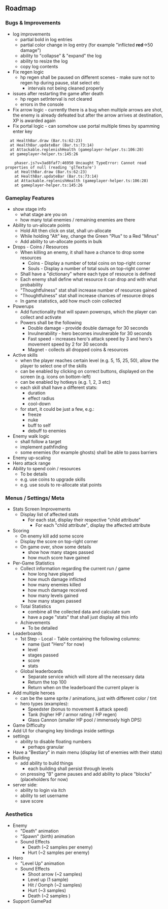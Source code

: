 ## Roadmap

### Bugs & Improvements

- log improvements
    - partial bold in log entries
    - partial color change in log entry (for example "inflicted **red**->50 damage")
    - ability to "collapse" & "expand" the log
    - ability to resize the log
    - copy log contents
- Fix regen logic
    - hp regen shall be paused on different scenes - make sure not to regen hp during pause, stat select etc
        - intervals not being cleaned properly
- issues after restarting the game after death
    - hp regen setInterval is not cleared
    - errors in the console
- Fix arrow logic - currently there is a bug when multiple arrows are shot, the enemy is already defeated but after the
  arrow arrives at destination, XP is awarded again
- Fix portal logic - can somehow use portal multiple times by spamming enter key

```phaser.js?v=3ad8faf7:119974 Uncaught TypeError: Cannot read properties of null (reading 'cut')
  at HealthBar.draw (Bar.ts:62:23)
  at HealthBar.updateBar (Bar.ts:73:14)
  at Attackable.replenishHealth (gameplayer-helper.ts:106:28)
  at gameplayer-helper.ts:145:26
```

```
    phaser.js?v=3ad8faf7:46950 Uncaught TypeError: Cannot read properties of null (reading 'glTexture')
    at HealthBar.draw (Bar.ts:62:23)
    at HealthBar.updateBar (Bar.ts:73:14)
    at Attackable.replenishHealth (gameplayer-helper.ts:106:28)
    at gameplayer-helper.ts:145:26
```

### Gameplay Features

- show stage info
    - what stage are you on
    - how many total enemies / remaining enemies are there
- Ability to un-allocate points
    - Hold Alt then click on stat, shall un-allocate
    - While holding "Alt" key, change the Green "Plus" to a Red "Minus"
    - Add ability to un-allocate points in bulk
- Drops - Coins / Resources
    - When killing an enemy, it shall have a chance to drop some resources
        - Coins - Display a number of total coins on top-right corner
        - Souls - Display a number of total souls on top-right corner
    - Shall have a "dictionary" where each type of resource is defined
    - Each enemy shall define what resource it can drop and with what probability
    - "Thoughtfulness" stat shall increase number of resources gained
    - "Thoughtfulness" stat shall increase chances of resource drops
    - In game statistics, add how much coin collected
- Powerups
    - Add functionality that will spawn powerups, which the player can collect and activate
    - Powers shall be the following
        - Double damage - provide double damage for 30 seconds
        - Invulnerability - hero becomes invulnerable for 30 seconds
        - Fast speed - increases hero's attack speed by 3 and hero's movement speed by 2 for 30 seconds
        - Magnet - collects all dropped coins & resources
- Active skills
    - when the player reaches certain level (e.g. 5, 15, 25, 50), allow the player to select one of the skills
    - can be enabled by clicking on correct buttons, displayed on the screen (e.g. icons on bottom-left)
    - can be enabled by hotkeys (e.g. 1, 2, 3 etc)
    - each skill shall have a different stats:
        - duration
        - effect radius
        - cool-down
    - for start, it could be just a few, e.g.:
        - freeze
        - nuke
        - buff to self
        - debuff to enemies
- Enemy walk logic
    - shall follow a target
    - implement pathfinding
    - some enemies (for example ghosts) shall be able to pass barriers
- Enemy up-scaling
- Hero attack range
- Ability to spend coin / resources
    - To be details
    - e.g. use coins to upgrade skills
    - e.g. use souls to re-allocate stat points

### Menus / Settings/ Meta

- Stats Screen Improvements
    - Display list of affected stats
        - For each stat, display their respective "child attribute"
            - For each "child attribute", display the affected attribute
- Scoring
    - On enemy kill add some score
    - Display the score on top-right corner
    - On game over, show some details
        - show how many stages passed
        - how much score have gained
- Per-Game Statistics
    - Collect information regarding the current run / game
        - how long have played
        - how much damage inflicted
        - how many enemies killed
        - how much damage received
        - how many levels gained
        - how many stages passed
    - Total Statistics
        - combine all the collected data and calculate sum
        - have a page "stats" that shall just display all this info
    - Achievements
        - To be detailed
- Leaderboards
    - 1st Step - Local - Table containing the following columns:
        - name (just "Hero" for now)
        - level
        - stages passed
        - score
        - stats
    - Global leaderboards
        - Separate service which will store all the necessary data
        - Return the top 100
        - Return when on the leaderboard the current player is
- Add multiple heroes
    - can be the same sprite / animations, just with different color / tint
    - hero types (examples):
        - Speedster (bonus to movement & attack speed)
        - Tank (higher HP / armor rating / HP regen)
        - Glass Cannon (smaller HP pool / immensely high DPS)
- Game Difficulty
- Add UI for changing key bindings inside settings
- settings
    - ability to disable floating numbers
        - perhaps granular
- Have a "Bestiary" in main menu (display list of enemies with their stats)
- Building
    - add ability to build things
        - each building shall persist through levels
    - on pressing "B" game pauses and add ability to place "blocks" (placeholders for now)
- server side:
    - ability to login via itch
    - ability to set username
    - save score

### Aesthetics

- Enemy
    - "Death" animation
    - "Spawn" (birth) animation
    - Sound Effects
        - Death (~2 samples per enemy)
        - Hurt (~2 samples per enemy)
- Hero
    - "Level Up" animation
    - Sound Effects
        - Shoot arrow (~2 samples)
        - Level up (1 sample)
        - Hit / Oomph (~2 samples)
        - Hurt (~3 samples)
        - Death (~2 samples )
- Support GamePad
